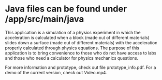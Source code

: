 # Java files can be found under /app/src/main/java

This application is a simulation of a physics experiment in which the acceleration is calculated when a block (made out of different materials) slides down a surface (made out of different materials) with the acceleration properly calculated through physics equations. The purpose of this application is to bring convenience to those who do not have access to labs and those who need a calculator for physics mechanics questions.

For more information and prototype, check out file prototype_info.pdf.
 For a demo of the current version, check out Video.mp4.

